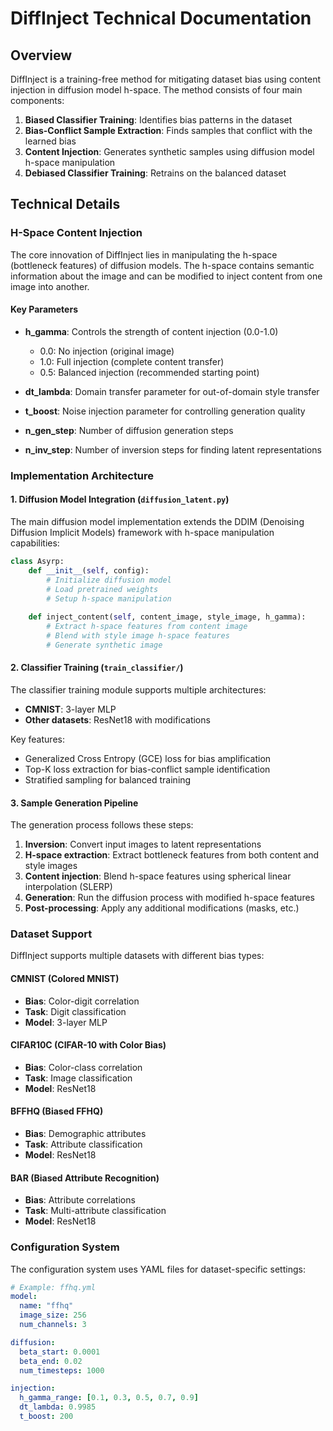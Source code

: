 # DiffInject Technical Documentation

## Overview

DiffInject is a training-free method for mitigating dataset bias using content injection in diffusion model h-space. The method consists of four main components:

1. **Biased Classifier Training**: Identifies bias patterns in the dataset
2. **Bias-Conflict Sample Extraction**: Finds samples that conflict with the learned bias
3. **Content Injection**: Generates synthetic samples using diffusion model h-space manipulation
4. **Debiased Classifier Training**: Retrains on the balanced dataset

## Technical Details

### H-Space Content Injection

The core innovation of DiffInject lies in manipulating the h-space (bottleneck features) of diffusion models. The h-space contains semantic information about the image and can be modified to inject content from one image into another.

#### Key Parameters

- **h_gamma**: Controls the strength of content injection (0.0-1.0)
  - 0.0: No injection (original image)
  - 1.0: Full injection (complete content transfer)
  - 0.5: Balanced injection (recommended starting point)

- **dt_lambda**: Domain transfer parameter for out-of-domain style transfer
- **t_boost**: Noise injection parameter for controlling generation quality
- **n_gen_step**: Number of diffusion generation steps
- **n_inv_step**: Number of inversion steps for finding latent representations

### Implementation Architecture

#### 1. Diffusion Model Integration (`diffusion_latent.py`)

The main diffusion model implementation extends the DDIM (Denoising Diffusion Implicit Models) framework with h-space manipulation capabilities:

```python
class Asyrp:
    def __init__(self, config):
        # Initialize diffusion model
        # Load pretrained weights
        # Setup h-space manipulation
        
    def inject_content(self, content_image, style_image, h_gamma):
        # Extract h-space features from content image
        # Blend with style image h-space features
        # Generate synthetic image
```

#### 2. Classifier Training (`train_classifier/`)

The classifier training module supports multiple architectures:

- **CMNIST**: 3-layer MLP
- **Other datasets**: ResNet18 with modifications

Key features:
- Generalized Cross Entropy (GCE) loss for bias amplification
- Top-K loss extraction for bias-conflict sample identification
- Stratified sampling for balanced training

#### 3. Sample Generation Pipeline

The generation process follows these steps:

1. **Inversion**: Convert input images to latent representations
2. **H-space extraction**: Extract bottleneck features from both content and style images
3. **Content injection**: Blend h-space features using spherical linear interpolation (SLERP)
4. **Generation**: Run the diffusion process with modified h-space features
5. **Post-processing**: Apply any additional modifications (masks, etc.)

### Dataset Support

DiffInject supports multiple datasets with different bias types:

#### CMNIST (Colored MNIST)
- **Bias**: Color-digit correlation
- **Task**: Digit classification
- **Model**: 3-layer MLP

#### CIFAR10C (CIFAR-10 with Color Bias)
- **Bias**: Color-class correlation
- **Task**: Image classification
- **Model**: ResNet18

#### BFFHQ (Biased FFHQ)
- **Bias**: Demographic attributes
- **Task**: Attribute classification
- **Model**: ResNet18

#### BAR (Biased Attribute Recognition)
- **Bias**: Attribute correlations
- **Task**: Multi-attribute classification
- **Model**: ResNet18

### Configuration System

The configuration system uses YAML files for dataset-specific settings:

```yaml
# Example: ffhq.yml
model:
  name: "ffhq"
  image_size: 256
  num_channels: 3

diffusion:
  beta_start: 0.0001
  beta_end: 0.02
  num_timesteps: 1000

injection:
  h_gamma_range: [0.1, 0.3, 0.5, 0.7, 0.9]
  dt_lambda: 0.9985
  t_boost: 200
```

